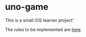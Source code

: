 # uno-game

This is a small iOS learner project'

The rules to be implemented are [here](usual-uno-rules.md)
